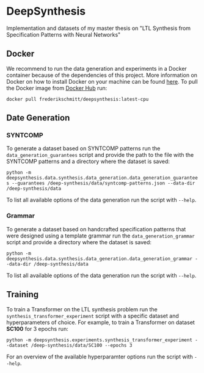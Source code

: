 # DeepSynthesis
Implementation and datasets of my master thesis on "LTL Synthesis from Specification Patterns with Neural Networks"

## Docker

We recommend to run the data generation and experiments in a Docker container because of the dependencies of this project. More information on Docker on how to install Docker on your machine can be found [here](https://docs.docker.com). To pull the Docker image from [Docker Hub](https://hub.docker.com) run:

`docker pull frederikschmitt/deepsynthesis:latest-cpu`

## Date Generation

### SYNTCOMP

To generate a dataset based on SYNTCOMP patterns run the `data_generation_guarantees` script and provide the path to the file with the SYNTCOMP patterns and a directory where the dataset is saved:

```python -m deepsynthesis.data.synthesis.data_generation.data_generation_guarantees --guarantees /deep-synthesis/data/syntcomp-patterns.json --data-dir /deep-synthesis/data```

To list all available options of the data generation run the script with `--help`.

### Grammar

To generate a dataset based on handcrafted specification patterns that were designed using a template grammar run the `data_generation_grammar` script and provide a directory where the dataset is saved:

```python -m deepsynthesis.data.synthesis.data_generation.data_generation_grammar --data-dir /deep-synthesis/data```

To list all available options of the data generation run the script with `--help`.

## Training

To train a Transformer on the LTL synthesis problem run the `synthesis_transformer_experiment` script with a specific dataset and hyperparameters of choice. For example, to train a Transformer on dataset **SC100** for 3 epochs run:

```python -m deepsynthesis.experiments.synthesis_transformer_experiment --dataset /deep-synthesis/data/SC100 --epochs 3```

For an overview of the available hyperparamter options run the script with `--help`.